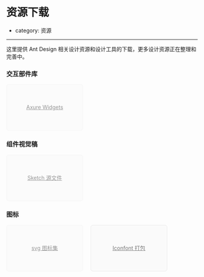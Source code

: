 # 资源下载

- category: 资源

---

这里提供 Ant Design 相关设计资源和设计工具的下载，更多设计资源正在整理和完善中。

### 交互部件库

<a target="_blank" href="" class="download-link disabled">Axure Widgets</a>

### 组件视觉稿

<a target="_blank" href="" class="download-link disabled">Sketch 源文件</a>

### 图标

<a target="_blank" href="" class="download-link disabled">svg 图标集</a>
<a target="_blank" href="https://github.com/ant-design/ant-design/files/57840/iconfont.zip" class="download-link">Iconfont 打包</a>

<style>
.download-link {
  width: 200px;
  height: 120px;
  border: 1px solid #e9e9e9;
  background: #fafafa;
  border-radius: 6px;
  line-height: 120px;
  text-align: center;
  font-size: 14px;
  color: #777;
  display: inline-block;
  margin-right: 16px;
}
.download-link.disabled {
  opacity: 0.45;
  pointer-events: none;
}
</style>
